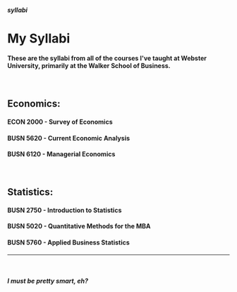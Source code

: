 ##### syllabi
# My Syllabi

#### These are the syllabi from all of the courses I've taught at Webster University, primarily at the Walker School of Business. 

&nbsp;
## Economics:

#### ECON 2000 - Survey of Economics

#### BUSN 5620 - Current Economic Analysis

#### BUSN 6120 - Managerial Economics

&nbsp;
## Statistics:

#### BUSN 2750 - Introduction to Statistics

#### BUSN 5020 - Quantitative Methods for the MBA

#### BUSN 5760 - Applied Business Statistics
---
&nbsp;  &nbsp;
##### I must be pretty smart, eh?
